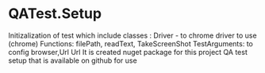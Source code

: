 # QATest.Setup
Initizalization of test which include classes :
Driver - to chrome driver to use (chrome)
Functions: filePath, readText, TakeScreenShot
TestArguments: to config browser,Url 
Url
It is created nuget package for this project QA test setup that is available on github for use 
